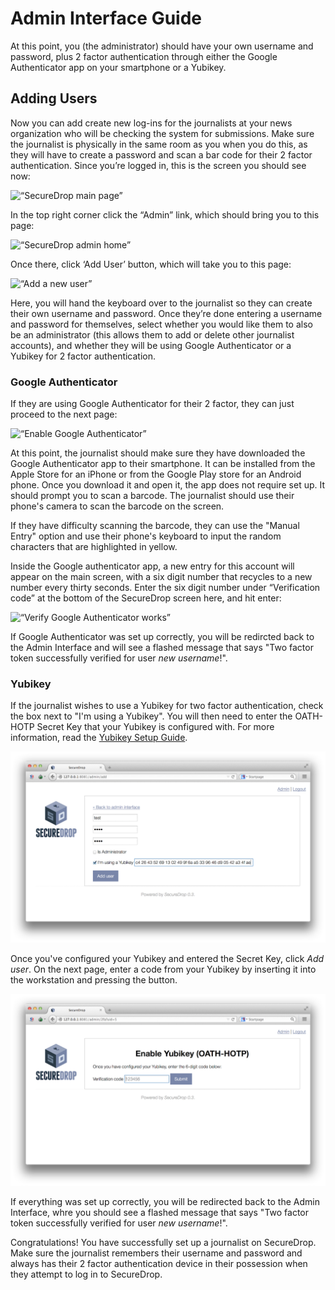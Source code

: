 # Admin Interface Guide

At this point, you (the administrator) should have your own username and password, plus 2 factor authentication through either the Google Authenticator app on your smartphone or a Yubikey.

## Adding Users

Now you can add create new log-ins for the journalists at your news organization who will be checking the system for submissions. Make sure the journalist is physically in the same room as you when you do this, as they will have to create a password and scan a bar code for their 2 factor authentication. Since you’re logged in, this is the screen you should see now:

![“SecureDrop main page”](images/admin_main_home.png)

In the top right corner click the “Admin” link, which should bring you to this page:

![“SecureDrop admin home”](images/admin_secondary_home.png)

Once there, click ‘Add User’ button, which will take you to this page:

![“Add a new user”](images/admin_add_new_user.png)

Here, you will hand the keyboard over to the journalist so they can create their own username and password. Once they’re done entering a username and password for themselves, select whether you would like them to also be an administrator (this allows them to add or delete other journalist accounts), and whether they will be using Google Authenticator or a Yubikey for 2 factor authentication.

### Google Authenticator

If they are using Google Authenticator for their 2 factor, they can just proceed to the next page:

![“Enable Google Authenticator”](images/admin_enable_authenticator.png)

At this point, the journalist should make sure they have downloaded the Google Authenticator app to their smartphone. It can be installed from the Apple Store for an iPhone or from the Google Play store for an Android phone. Once you download it and open it, the app does not require set up. It should prompt you to scan a barcode. The journalist should use their phone's camera to scan the barcode on the screen.

If they have difficulty scanning the barcode, they can use the "Manual Entry" option and use their phone's keyboard to input the random characters that are highlighted in yellow.

Inside the Google authenticator app, a new entry for this account will appear on the main screen, with a six digit number that recycles to a new number every thirty seconds. Enter the six digit number under “Verification code” at the bottom of the SecureDrop screen here, and hit enter:

![“Verify Google Authenticator works”](images/admin_enter_verification.png)

If Google Authenticator was set up correctly, you will be redircted back to the Admin Interface and will see a flashed message that says "Two factor token successfully verified for user *new username*!".

### Yubikey

If the journalist wishes to use a Yubikey for two factor authentication, check the box next to "I'm using a Yubikey". You will then need to enter the OATH-HOTP Secret Key that your Yubikey is configured with. For more information, read the [Yubikey Setup Guide](yubikey_setup.md).

!["Enable Yubikey"](images/admin_enable_yubikey.png)

Once you've configured your Yubikey and entered the Secret Key, click *Add user*. On the next page, enter a code from your Yubikey by inserting it into the workstation and pressing the button.

!["Enable Yubikey"](images/admin_verify_yubikey.png)

If everything was set up correctly, you will be redirected back to the Admin Interface, whre you should see a flashed message that says "Two factor token successfully verified for user *new username*!".

Congratulations! You have successfully set up a journalist on SecureDrop. Make sure the journalist remembers their username and password and always has their 2 factor authentication device in their possession when they attempt to log in to SecureDrop.

